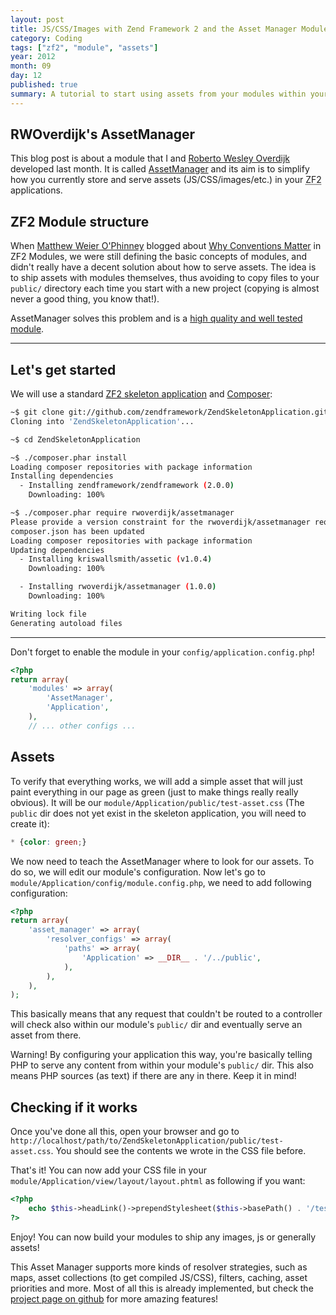 ```yaml
---
layout: post
title: JS/CSS/Images with Zend Framework 2 and the Asset Manager Module
category: Coding
tags: ["zf2", "module", "assets"]
year: 2012
month: 09
day: 12
published: true
summary: A tutorial to start using assets from your modules within your ZF2 applications
---
```


<h2>RWOverdijk's AssetManager</h2>
<p>
    This blog post is about a module that I and <a href="https://twitter.com/RWOverdijk"
    target="_blank">Roberto Wesley Overdijk</a> developed last month. It is called
    <a href="https://github.com/RWOverdijk/AssetManager" target="_blank">AssetManager</a>
    and its aim is to simplify how you currently store and serve assets
    (JS/CSS/images/etc.) in your <abbr title="Zend Framework 2">ZF2</abbr> applications.
</p>

<h2>ZF2 Module structure</h2>
<p>
    When <a href="https://twitter.com/weierophinney" target="_blank">Matthew Weier
    O'Phinney</a> blogged about <a href="https://mwop.net/blog/why-conventions-matter.html"
    target="_blank">Why Conventions Matter</a> in ZF2 Modules, we were still defining the
    basic concepts of modules, and didn't really have a decent solution about how to
    serve assets. The idea is to ship assets with modules themselves, thus avoiding to
    copy files to your <code>public/</code> directory each time you start with a new
    project (copying is almost never a good thing, you know that!).
</p>
<p>
    AssetManager solves this problem and is a
    <a href="https://ocramius.github.io/blog/automated-code-coverage-check-for-github-pull-requests-with-travis/"
    target="_blank">high quality and well tested module</a>.
</p>

<hr/>
<h2>Let's get started</h2>
<p>
    We will use a standard <a href="https://github.com/zendframework/ZendSkeletonApplication"
    target="_blank">ZF2 skeleton application</a> and
    <a href="https://getcomposer.org/" target="_blank">Composer</a>:
</p>

~~~sh
~$ git clone git://github.com/zendframework/ZendSkeletonApplication.git
Cloning into 'ZendSkeletonApplication'...

~$ cd ZendSkeletonApplication

~$ ./composer.phar install
Loading composer repositories with package information
Installing dependencies
  - Installing zendframework/zendframework (2.0.0)
    Downloading: 100%

~$ ./composer.phar require rwoverdijk/assetmanager
Please provide a version constraint for the rwoverdijk/assetmanager requirement: *
composer.json has been updated
Loading composer repositories with package information
Updating dependencies
  - Installing kriswallsmith/assetic (v1.0.4)
    Downloading: 100%

  - Installing rwoverdijk/assetmanager (1.0.0)
    Downloading: 100%

Writing lock file
Generating autoload files
~~~

<hr/>

<p>Don't forget to enable the module in your <code>config/application.config.php</code>!</p>

~~~php
<?php
return array(
    'modules' => array(
        'AssetManager',
        'Application',
    ),
    // ... other configs ...
~~~

<h2>Assets</h2>
<p>
    To verify that everything works, we will add a simple asset that will just paint
    everything in our page as green (just to make things really really obvious). It will
    be our <code>module/Application/public/test-asset.css</code> (The <code>public</code>
    dir does not yet exist in the skeleton application, you will need to create it):
</p>

~~~css
* {color: green;}
~~~

<p>
    We now need to teach the AssetManager where to look for our assets. To do so, we will
    edit our module's configuration.
    Now let's go to <code>module/Application/config/module.config.php</code>, we need to
    add following configuration:
</p>

~~~php
<?php
return array(
    'asset_manager' => array(
        'resolver_configs' => array(
            'paths' => array(
                'Application' => __DIR__ . '/../public',
            ),
        ),
    ),
);
~~~

<p>
    This basically means that any request that couldn't be routed to a controller will
    check also within our module's <code>public/</code> dir and eventually serve an asset
    from there.
</p>

<p class="warning">
    <span class="label label-info">Warning!</span> By configuring your application this
    way, you're basically telling PHP to serve any content from within your module's
    <code>public/</code> dir. This also means PHP sources (as text) if there are any in
    there. Keep it in mind!
</p>

<h2>Checking if it works</h2>

<p>
    Once you've done all this, open your browser and go to
    <code>http://localhost/path/to/ZendSkeletonApplication/public/test-asset.css</code>.
    You should see the contents we wrote in the CSS file before.
</p>

<p>
    That's it! You can now add your CSS file in your
    <code>module/Application/view/layout/layout.phtml</code> as following if you want:
</p>

~~~php
<?php
    echo $this->headLink()->prependStylesheet($this->basePath() . '/test-asset.css');
?>
~~~

<p>
    Enjoy! You can now build your modules to ship any images, js or generally assets!
</p>

<p>
    This Asset Manager supports more kinds of resolver strategies, such as maps,
    asset collections (to get compiled JS/CSS), filters, caching, asset priorities and
    more. Most of all this is already implemented, but check the
    <a href="https://github.com/RWOverdijk/AssetManager" target="_blank">project page
    on github</a> for more amazing features!
</p>
